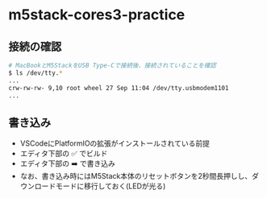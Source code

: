 # m5stack-cores3-practice

## 接続の確認

```bash
# MacBookとM5StackをUSB Type-Cで接続後、接続されていることを確認
$ ls /dev/tty.*
...
crw-rw-rw- 9,10 root wheel 27 Sep 11:04 /dev/tty.usbmodem1101
...
```

## 書き込み

- VSCodeにPlatformIOの拡張がインストールされている前提
- エディタ下部の ✅️ でビルド
- エディタ下部の ➡️ で書き込み
- なお、書き込み時にはM5Stack本体のリセットボタンを2秒間長押しし、ダウンロードモードに移行しておく(LEDが光る)
